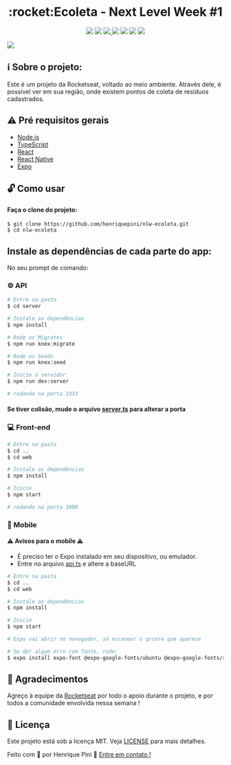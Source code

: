 <h1 align="center">:rocket:Ecoleta - Next Level Week #1</h1>

<p align="center">
  <a href="https://www.codacy.com/manual/henriquepini/nlw-ecoleta?utm_source=github.com&amp;utm_medium=referral&amp;utm_content=henriquepini/nlw-ecoleta&amp;utm_campaign=Badge_Grade"><img src="https://app.codacy.com/project/badge/Grade/8fd04c465e0d4f4e9d4e6162638b36e5"/></a>
  <img src="https://img.shields.io/github/languages/count/henriquepini/nlw-ecoleta?color=blueviolet" />
  <a href="https://www.linkedin.com/in/henriquepini/">
    <img src="https://img.shields.io/badge/Made%20by-Henrique%20Pini-blueviolet" />
  </a>
  <img src="https://img.shields.io/github/repo-size/henriquepini/nlw-ecoleta?color=blueviolet" />
  <img src="https://img.shields.io/github/license/henriquepini/nlw-ecoleta?color=blueviolet" />
  <img src="https://img.shields.io/github/followers/henriquepini?label=Follow&style=social" />
  <img src="https://img.shields.io/github/stars/henriquepini/nlw-ecoleta?style=social" />
<p/>

<img src="https://user-images.githubusercontent.com/11811935/84075755-0ebd2500-a9ab-11ea-93b9-a06b2a6863d5.png" />

## :information_source: Sobre o projeto:
Este é um projeto da Rocketseat, voltado ao meio ambiente. Através dele, é possível ver em sua região, onde existem pontos de coleta de resíduos cadastrados.

## :warning: Pré requisitos gerais

- [Node.js](https://nodejs.org/pt-br/)
- [TypeScript](https://www.typescriptlang.org/)
- [React](https://pt-br.reactjs.org/)
- [React Native](https://reactnative.dev/)
- [Expo](https://expo.io)

## :unlock: Como usar
#### Faça o clone do projeto:

```
$ git clone https://github.com/henriquepini/nlw-ecoleta.git
$ cd nlw-ecoleta
```
<h2> Instale as dependências de cada parte do app:</h2>

No seu prompt de comando:

### :gear: API 

```bash
# Entre na pasta
$ cd server

# Instale as dependências
$ npm install

# Rode os Migrates
$ npm run knex:migrate

# Rode os Seeds
$ npm run knex:seed

# Inicie o servidor
$ npm run dev:server

# rodando na porta 3333
```
#### Se tiver colisão, mude o arquivo [server.ts][server] para alterar a porta

### :computer: Front-end

```bash
# Entre na pasta
$ cd ..
$ cd web

# Instale as dependências
$ npm install

# Inicie
$ npm start

# rodando na porta 3000
```

### :iphone: Mobile

#### :warning: Avisos para o mobile :warning:
 - É preciso ter o Expo instalado em seu dispositivo, ou emulador.
 - Entre no arquivo [api.ts][api] e altere a baseURL

```bash
# Entre na pasta
$ cd ..
$ cd web

# Instale as dependências
$ npm install

# Inicie
$ npm start

# Expo vai abrir no navegador, só escanear o qrcore que aparece

# Se der algum erro com fonte, rode:
$ expo install expo-font @expo-google-fonts/ubuntu @expo-google-fonts/roboto --npm
```
## :pray: Agradecimentos
Agreço à equipe da [Rocketseat][rocket] por todo o apoio durante o projeto, e por todos a comunidade envolvida nessa semana !

## :memo: Licença

Este projeto está sob a licença MIT. Veja [LICENSE](https://github.com/henrique/nlw-ecoleta/blob/master/LICENSE) para mais detalhes.

Feito com :purple_heart: por Henrique Pini 👋 [Entre em contato !](https://www.linkedin.com/in/henriquepini/)

[api]: https://github.com/henriquepini/nlw-ecoleta/blob/master/mobile/src/services/api.ts
[server]: https://github.com/henriquepini/nlw-ecoleta/blob/master/server/src/server.ts
[rocket]: https://rocketseat.com.br/
